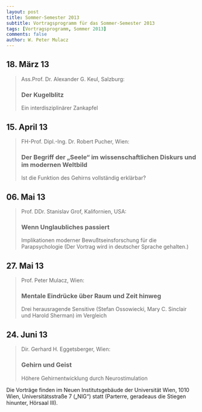 ```yaml
---
layout: post
title: Sommer-Semester 2013
subtitle: Vortragsprogramm für das Sommer-Semester 2013
tags: [Vortragsprogramm, Sommer 2013]
comments: false
author: W. Peter Mulacz
---
```


## 18. März 13
> Ass.Prof. Dr. Alexander G. Keul, Salzburg:
> ### Der Kugelblitz
> Ein interdisziplinärer Zankapfel

## 15. April 13
> FH-Prof. Dipl.-Ing. Dr. Robert Pucher, Wien:
> ### Der Begriff der „Seele“ im wissenschaftlichen Diskurs und im modernen Weltbild
> Ist die Funktion des Gehirns vollständig erklärbar?


## 06. Mai 13
> Prof. DDr. Stanislav Grof, Kalifornien, USA:
> ### Wenn Unglaubliches passiert
> Implikationen moderner Bewußtseinsforschung für die Parapsychologie
> (Der Vortrag wird in deutscher Sprache gehalten.)

## 27. Mai 13
> Prof. Peter Mulacz, Wien:
> ### Mentale Eindrücke über Raum und Zeit hinweg
> Drei herausragende Sensitive (Stefan Ossowiecki,
> Mary C. Sinclair und Harold Sherman) im Vergleich

## 24. Juni 13
> Dir. Gerhard H. Eggetsberger, Wien:
> ### Gehirn und Geist
> Höhere Gehirnentwicklung durch Neurostimulation



Die Vorträge finden im Neuen Institutsgebäude der Universität Wien,   1010 Wien,   Universitätsstraße 7 („NIG“) statt  (Parterre, geradeaus die Stiegen hinunter, Hörsaal III).

